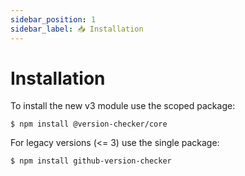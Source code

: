 ```yaml
---
sidebar_position: 1
sidebar_label: 📥 Installation
---
```


# Installation

To install the new v3 module use the scoped package:

```shell
$ npm install @version-checker/core
```

For legacy versions (<= 3) use the single package:

```shell
$ npm install github-version-checker
```
